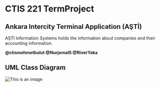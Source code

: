# CTIS 221 TermProject
## Ankara Intercity Terminal Application (AŞTİ)
AŞTİ Information Systems holds the information about companies and their accounting information.

**@ctismehmetbulut @NurjemalS @RiverYaka**

## UML Class Diagram

![This is an image](https://github.com/ctismehmetbulut/TermProject/blob/main/UML-Class-Diagram.png)
